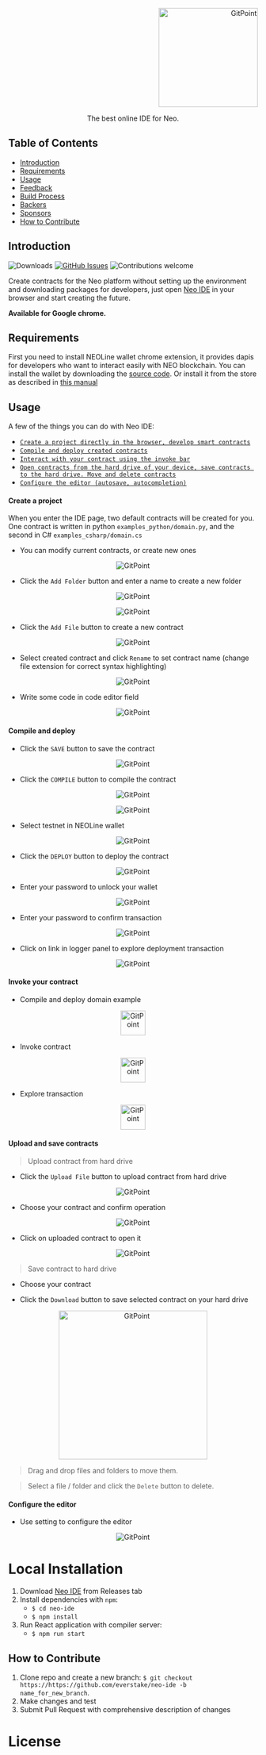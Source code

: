 <p align="right">
  <a href="https://neo.org/">
    <img alt="GitPoint" title="GitPoint" src="https://i.imgur.com/UYZ3MCh.png" width="200">
  </a>
</p>

<p align="center">
  The best online IDE for Neo.
</p>

## Table of Contents

- [Introduction](#introduction)
- [Requirements](#Requirements)
- [Usage](#usage)
- [Feedback](#feedback)
- [Build Process](#build-process)
- [Backers](#backers-)
- [Sponsors](#sponsors-)
- [How to Contribute](#how-to-contribute)

<!-- END doctoc generated TOC please keep comment here to allow auto update -->

## Introduction

![Downloads](https://img.shields.io/github/downloads/everstake/neo-ide/total)
[![GitHub Issues](https://img.shields.io/github/issues/everstake/neo-ide)](https://github.com/everstake/neo-ide/issues)
![Contributions welcome](https://img.shields.io/badge/contributions-welcome-orange.svg)
<!-- [![License](https://img.shields.io/badge/license-MIT-blue.svg)](https://opensource.org/licenses/MIT) -->


Create contracts for the Neo platform without setting up the environment and downloading packages for developers, just open [Neo IDE](http://neo-ide.com/) in your browser and start creating the future.

**Available for Google chrome.**

## Requirements

First you need to install NEOLine wallet chrome extension, it provides dapis for developers who want to interact easily with NEO blockchain. You can install the wallet by downloading the [source code](https://github.com/NeoNextClub/neoline/blob/master/install/en_US.md). Or install it from the store as described in [this manual](https://medium.com/@NE0NEXT/neoline-the-first-neo-wallet-plugin-218fac8558b2)

## Usage

A few of the things you can do with Neo IDE:

* [`Create a project directly in the browser, develop smart contracts`](#create-a-project)
* [`Compile and deploy created contracts`](#compile-and-deploy)
* [`Interact with your contract using the invoke bar`](#invoke-your-contract)
* [`Open contracts from the hard drive of your device, save contracts to the hard drive. Move and delete contracts`](#upload-and-save-contracts)
* [`Configure the editor (autosave, autocompletion)`](#configure-the-editor)

#### Create a project
When you enter the IDE page, two default contracts will be created for you. One contract is written in python `examples_python/domain.py`, and the second in C# `examples_csharp/domain.cs`

+ You can modify current contracts, or create new ones

<p align="center">
    <img alt="GitPoint" title="GitPoint" src="https://i.imgur.com/xcBhpuJ.png">
</p>

+ Click the `Add Folder` button and enter a name to create a new folder

<p align="center">
    <img alt="GitPoint" title="GitPoint" src="https://i.imgur.com/tqBRNsT.png">
</p>

<p align="center">
    <img alt="GitPoint" title="GitPoint" src="https://i.imgur.com/KPuzWY9.png">
</p>

+ Click the `Add File` button to create a new contract

<p align="center">
    <img alt="GitPoint" title="GitPoint" src="https://i.imgur.com/eafdEFn.png">
</p>

+ Select created contract and click `Rename` to set contract name (change file extension for correct syntax highlighting)

<p align="center">
    <img alt="GitPoint" title="GitPoint" src="https://i.imgur.com/4ugaIwh.png">
</p>

+ Write some code in code editor field

<p align="center">
    <img alt="GitPoint" title="GitPoint" src="https://i.imgur.com/fyfiBG4.png">
</p>


#### Compile and deploy

+ Click the `SAVE` button to save the contract

<p align="center">
    <img alt="GitPoint" title="GitPoint" src="https://i.imgur.com/Fh6YQpr.png">
</p>

+ Click the `COMPILE` button to compile the contract

<p align="center">
    <img alt="GitPoint" title="GitPoint" src="https://i.imgur.com/LwA9cRf.png">
</p>

<p align="center">
    <img alt="GitPoint" title="GitPoint" src="https://i.imgur.com/kYHWs0D.png">
</p>

+ Select testnet in NEOLine wallet

<p align="center">
    <img alt="GitPoint" title="GitPoint" src="https://i.imgur.com/rOIZAJY.png">
</p>

+ Click the `DEPLOY` button to deploy the contract

<p align="center">
    <img alt="GitPoint" title="GitPoint" src="https://i.imgur.com/ofU85CM.png">
</p>

+ Enter your password to unlock your wallet

<p align="center">
    <img alt="GitPoint" title="GitPoint" src="https://i.imgur.com/73PlFho.png">
</p>

+ Enter your password to confirm transaction

<p align="center">
    <img alt="GitPoint" title="GitPoint" src="https://i.imgur.com/PigkSkq.png">
</p>

+ Click on link in logger panel to explore deployment transaction

<p align="center">
    <img alt="GitPoint" title="GitPoint" src="https://i.imgur.com/JMXpckf.png">
</p>

#### Invoke your contract

+ Compile and deploy domain example

<p align="center">
    <img alt="GitPoint" title="GitPoint" src="https://i.imgur.com/JMXpckf.png" width="50px">
</p>

+ Invoke contract

<p align="center">
    <img alt="GitPoint" title="GitPoint" src="https://i.imgur.com/JMXpckf.png" width="50px">
</p>

+ Explore transaction

<p align="center">
    <img alt="GitPoint" title="GitPoint" src="https://i.imgur.com/JMXpckf.png" width="50px">
</p>

#### Upload and save contracts

> Upload contract from hard drive

+ Click the `Upload File` button to upload contract from hard drive

<p align="center">
    <img alt="GitPoint" title="GitPoint" src="https://i.imgur.com/at4ecCU.png">
</p>

+ Choose your contract and confirm operation

<p align="center">
    <img alt="GitPoint" title="GitPoint" src="https://i.imgur.com/1i5gXvf.png">
</p>

+ Click on uploaded contract to open it

<p align="center">
    <img alt="GitPoint" title="GitPoint" src="https://i.imgur.com/iSAkGGe.png">
</p>

> Save contract to hard drive

+ Choose your contract

+ Click the `Download` button to save selected contract on your hard drive

<p align="center">
    <img alt="GitPoint" title="GitPoint" src="https://i.imgur.com/JMXpckf.png" width="300px">
</p>

> Drag and drop files and folders to move them.

> Select a file / folder and click the `Delete` button to delete.

#### Configure the editor

+ Use setting to configure the editor

<p align="center">
    <img alt="GitPoint" title="GitPoint" src="https://i.imgur.com/RzSod2V.png">
</p>

# Local Installation

1. Download [Neo IDE](https://github.com/everstake/neo-ide/releases) from Releases tab
2. Install dependencies with `npm`:
    + `$ cd neo-ide`
    + `$ npm install`
3. Run React application with compiler server:
   + `$ npm run start`

**How to Contribute**
---

1. Clone repo and create a new branch: `$ git checkout https://https://github.com/everstake/neo-ide -b name_for_new_branch`.
2. Make changes and test
3. Submit Pull Request with comprehensive description of changes

# License
